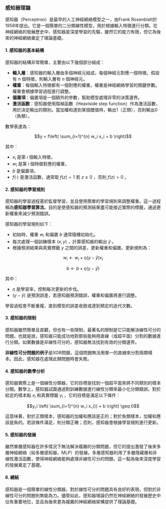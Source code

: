 ### 感知器理論

感知器（Perceptron）是最早的人工神經網絡模型之一，由Frank Rosenblatt於1958年提出。它是一個簡單的二分類線性模型，用於根據輸入特徵進行分類。在神經網絡的發展歷史中，感知器是深度學習的先驅，雖然它的能力有限，但它為後來的神經網絡奠定了理論基礎。

#### 1. **感知器的基本結構**

感知器的結構非常簡單，主要由以下幾個部分組成：

- **輸入層**：感知器的輸入層由多個神經元組成，每個神經元對應一個特徵。假設有  $`n`$  個特徵，則輸入層有  $`n`$  個神經元。
- **權重**：每個輸入特徵都有一個對應的權重，權重是神經網絡學習的關鍵參數。權重會根據學習過程進行調整。
- **偏置項**：偏置項是一個額外的參數，幫助模型處理非零的決策邊界。
- **激活函數**：感知器使用階梯函數（Heaviside step function）作為激活函數，用於決定輸出的類別。當加權和達到某個閾值時，輸出1（正類），否則輸出0（負類）。

數學表達為：

$$y = f\left( \sum_{i=1}^{n} w_i x_i + b \right)$$


其中：
-  $`x_i`$  是第  $`i`$  個輸入特徵，
-  $`w_i`$  是第  $`i`$  個特徵對應的權重，
-  $`b`$  是偏置項，
-  $`f(\cdot)`$  是激活函數，通常取  $`f(z) = 1`$  若  $`z \geq 0`$ ，否則  $`f(z) = 0`$ 。

#### 2. **感知器的學習規則**

感知器的學習過程基於監督學習，並且使用簡單的學習規則來調整權重。這一過程稱為**感知器學習算法**。目的是使感知器的預測結果盡可能接近實際的標籤，通過更新權重來減少預測錯誤。

感知器的學習規則如下：
- 初始時，權重  $`w_i`$  和偏置  $`b`$  通常隨機初始化。
- 每次處理一個訓練樣本  $`(x, y)`$ ，計算感知器的輸出  $`\hat{y}`$ 。
- 根據預測結果與真實標籤  $`y`$  之間的誤差，更新權重和偏置。更新規則為：

$$w_i \leftarrow w_i + \eta (y - \hat{y}) x_i$$


$$b \leftarrow b + \eta (y - \hat{y})$$


其中：
-  $`\eta`$  是學習率，控制每次更新的步伐。
-  $`(y - \hat{y})`$  是預測誤差，若感知器預測錯誤，權重和偏置將進行調整。

學習過程會不斷重複，直到模型的誤差收斂或達到預定的迭代次數。

#### 3. **感知器的限制**

感知器雖然簡單且直觀，但也有一些限制，最著名的限制是它只能解決線性可分的問題。也就是說，感知器只能成功地對那些能夠用直線（或超平面）分割的數據進行分類。如果數據是非線性可分的，感知器無法找到有效的分類邊界。

**非線性可分問題的例子**是XOR問題，這個問題無法用單一的直線來分割兩類樣本。因此，感知器在處理此類問題時會失敗。

#### 4. **感知器的數學分析**

感知器實際上是一個線性分類器，它的目標是找到一個超平面來將不同類別的樣本分開。數學上，感知器試圖通過對訓練數據進行線性分類來最小化分類錯誤。對於給定的樣本點  $`x_i`$  和真實標籤  $`y_i`$ ，它的目標是滿足以下條件：

$$y_i \left( \sum_{i=1}^{n} w_i x_{i} + b \right) \geq 0$$


這意味著，對於正類樣本，感知器的加權和應該是正的；對於負類樣本，加權和應該是負的。若該條件滿足，則分類正確；否則，感知器會根據學習規則進行更新。

#### 5. **感知器的發展**

雖然單層感知器在許多情況下無法解決複雜的分類問題，但它的提出激發了後來多層神經網絡（如多層感知器，MLP）的發展。多層感知器利用了多層隱藏層和非線性激活函數，使得神經網絡能夠處理非線性可分的問題。這一點為後來深度學習的發展奠定了基礎。

#### 6. **總結**

感知器是一個簡單的線性分類器，對於線性可分的問題具有良好的表現，但對於非線性可分的問題則無能為力。儘管如此，感知器理論仍然在神經網絡的發展歷史中佔有重要地位，並且為後來更為複雜的神經網絡架構提供了理論基礎。